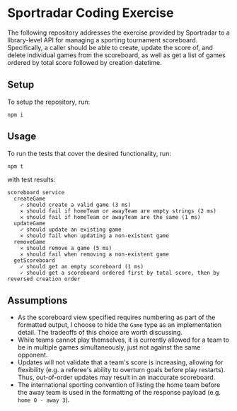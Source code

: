 # Sportradar Coding Exercise

The following repository addresses the exercise provided by Sportradar to a library-level API for managing a sporting tournament scoreboard. Specifically, a caller should be able to create, update the score of, and delete individual games from the scoreboard, as well as get a list of games ordered by total score followed by creation datetime.

## Setup

To setup the repository, run:
```
npm i
```

## Usage

To run the tests that cover the desired functionality, run:
```
npm t
```

with test results:
```
scoreboard service
  createGame
    ✓ should create a valid game (3 ms)
    ✕ should fail if homeTeam or awayTeam are empty strings (2 ms)
    ✕ should fail if homeTeam or awayTeam are the same (1 ms)
  updateGame
    ✓ should update an existing game
    ✕ should fail when updating a non-existent game
  removeGame
    ✕ should remove a game (5 ms)
    ✕ should fail when removing a non-existent game
  getScoreboard
    ✓ should get an empty scoreboard (1 ms)
    ✓ should get a scoreboard ordered first by total score, then by reversed creation order
```

## Assumptions

- As the scoreboard view specified requires numbering as part of the formatted output, I choose to hide the `Game` type as an implementation detail. The tradeoffs of this choice are worth discussing.
- While teams cannot play themselves, it is currently allowed for a team to be in multiple games simultaneously, just not against the same opponent.
- Updates will not validate that a team's score is increasing, allowing for flexibility (e.g. a referee's ability to overturn goals before play restarts). Thus, out-of-order updates may result in an inaccurate scoreboard. 
- The international sporting convention of listing the home team before the away team is used in the formatting of the response payload (e.g. `home 0 - away 3`).